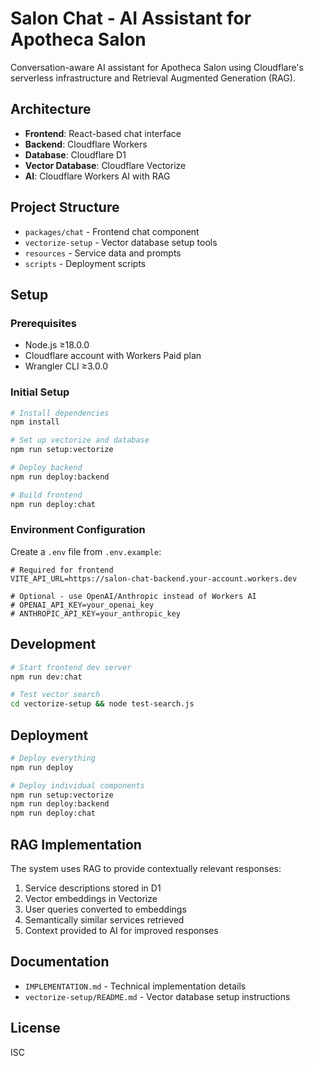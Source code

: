 # Salon Chat - AI Assistant for Apotheca Salon

Conversation-aware AI assistant for Apotheca Salon using Cloudflare's serverless infrastructure and Retrieval Augmented Generation (RAG).

## Architecture

- **Frontend**: React-based chat interface
- **Backend**: Cloudflare Workers
- **Database**: Cloudflare D1
- **Vector Database**: Cloudflare Vectorize
- **AI**: Cloudflare Workers AI with RAG

## Project Structure

- `packages/chat` - Frontend chat component
- `vectorize-setup` - Vector database setup tools
- `resources` - Service data and prompts
- `scripts` - Deployment scripts

## Setup

### Prerequisites

- Node.js ≥18.0.0
- Cloudflare account with Workers Paid plan
- Wrangler CLI ≥3.0.0

### Initial Setup

```bash
# Install dependencies
npm install

# Set up vectorize and database
npm run setup:vectorize

# Deploy backend
npm run deploy:backend

# Build frontend
npm run deploy:chat
```

### Environment Configuration

Create a `.env` file from `.env.example`:

```
# Required for frontend
VITE_API_URL=https://salon-chat-backend.your-account.workers.dev

# Optional - use OpenAI/Anthropic instead of Workers AI
# OPENAI_API_KEY=your_openai_key
# ANTHROPIC_API_KEY=your_anthropic_key
```

## Development

```bash
# Start frontend dev server
npm run dev:chat

# Test vector search
cd vectorize-setup && node test-search.js
```

## Deployment

```bash
# Deploy everything
npm run deploy

# Deploy individual components
npm run setup:vectorize
npm run deploy:backend
npm run deploy:chat
```

## RAG Implementation

The system uses RAG to provide contextually relevant responses:

1. Service descriptions stored in D1
2. Vector embeddings in Vectorize
3. User queries converted to embeddings
4. Semantically similar services retrieved
5. Context provided to AI for improved responses

## Documentation

- `IMPLEMENTATION.md` - Technical implementation details
- `vectorize-setup/README.md` - Vector database setup instructions

## License

ISC
